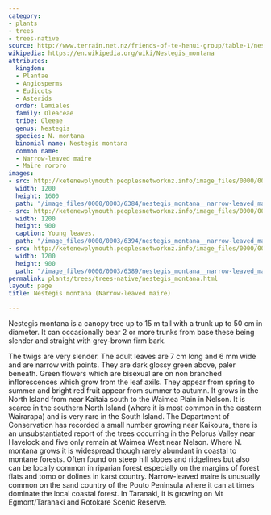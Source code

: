 ```yaml
---
category:
- plants
- trees
- trees-native
source: http://www.terrain.net.nz/friends-of-te-henui-group/table-1/nestegis-montana-narrow-leaved-maire.html
wikipedia: https://en.wikipedia.org/wiki/Nestegis_montana
attributes:
  kingdom:
  - Plantae
  - Angiosperms
  - Eudicots
  - Asterids
  order: Lamiales
  family: Oleaceae
  tribe: Oleeae
  genus: Nestegis
  species: N. montana
  binomial name: Nestegis montana
  common name:
  - Narrow-leaved maire
  - Maire rororo
images:
- src: http://ketenewplymouth.peoplesnetworknz.info/image_files/0000/0003/6384/nestegis_montana__narrow-leaved_maire-001.JPG
  width: 1200
  height: 1600
  path: "/image_files/0000/0003/6384/nestegis_montana__narrow-leaved_maire-001.JPG"
- src: http://ketenewplymouth.peoplesnetworknz.info/image_files/0000/0003/6394/nestegis_montana__narrow-leaved_maire-004.JPG
  width: 1200
  height: 900
  caption: Young leaves.
  path: "/image_files/0000/0003/6394/nestegis_montana__narrow-leaved_maire-004.JPG"
- src: http://ketenewplymouth.peoplesnetworknz.info/image_files/0000/0003/6389/nestegis_montana__narrow-leaved_maire-003.JPG
  width: 1200
  height: 900
  path: "/image_files/0000/0003/6389/nestegis_montana__narrow-leaved_maire-003.JPG"
permalink: plants/trees/trees-native/nestegis_montana.html
layout: page
title: Nestegis montana (Narrow-leaved maire)

---
```

Nestegis montana is a canopy tree up to 15 m tall with a trunk up to 50 cm in diameter. It can occasionally bear 2 or more trunks from base these being slender and straight with grey-brown firm bark. 

The twigs are very slender. 
The adult leaves are 7 cm long and 6 mm wide and are narrow with points. They are dark glossy green above, paler beneath. Green flowers which are bisexual are on non branched inflorescences which grow from the leaf axils. They appear from spring to summer and bright red fruit appear from summer to autumn.
It grows in the North Island from near Kaitaia south to the Waimea Plain in Nelson. It is scarce in the southern North Island (where it is most common in the eastern Wairarapa) and is very rare in the South Island. The Department of Conservation has recorded a small number growing near Kaikoura, there is an unsubstantiated report of the trees occurring in the Pelorus Valley near Havelock and five only remain at Waimea West near Nelson. 
Where N. montana grows it is widespread though rarely abundant in coastal to montane forests. Often found on steep hill slopes and ridgelines but also can be locally common in riparian forest especially on the margins of forest flats and tomo or dolines in karst country. Narrow-leaved maire is unusually common on the sand country of the Pouto Peninsula where it can at times dominate the local coastal forest. In Taranaki, it is growing on Mt Egmont/Taranaki and Rotokare Scenic Reserve.
